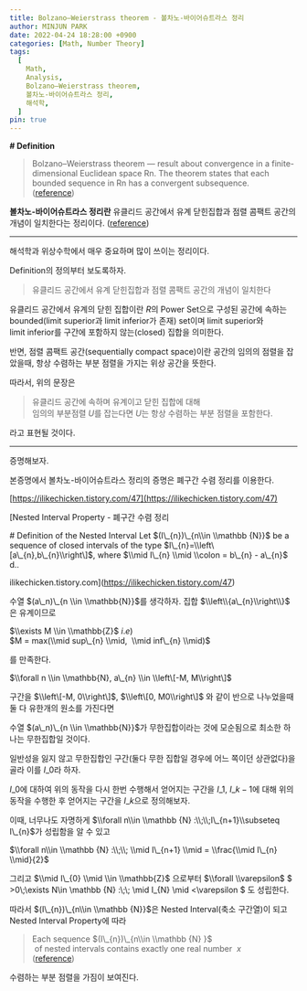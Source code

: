 ```yaml
---
title: Bolzano–Weierstrass theorem - 볼차노-바이어슈트라스 정리
author: MINJUN PARK
date: 2022-04-24 18:28:00 +0900
categories: [Math, Number Theory]
tags:
  [
    Math,
    Analysis,
    Bolzano–Weierstrass theorem,
    볼차노-바이어슈트라스 정리,
    해석학,
  ]
pin: true
---
```


**\# Definition**

> Bolzano–Weierstrass theorem — result about convergence in a finite-dimensional Euclidean space Rn. The theorem states that each bounded sequence in Rn has a convergent subsequence.  
> ([reference](https://en.wikipedia.org/wiki/Bolzano%E2%80%93Weierstrass_theorem))

**볼차노-바이어슈트라스 정리란** 유클리드 공간에서 유계 닫힌집합과 점렬 콤팩트 공간의 개념이 일치한다는 정리이다. ([reference](https://ko.wikipedia.org/wiki/%EB%B3%BC%EC%B0%A8%EB%85%B8-%EB%B0%94%EC%9D%B4%EC%96%B4%EC%8A%88%ED%8A%B8%EB%9D%BC%EC%8A%A4_%EC%A0%95%EB%A6%AC#:~:text=%ED%95%B4%EC%84%9D%ED%95%99%EA%B3%BC%20%EC%9D%BC%EB%B0%98%EC%9C%84%EC%83%81%EC%88%98%ED%95%99,%EC%9D%B4%20%EC%9D%BC%EC%B9%98%ED%95%9C%EB%8B%A4%EB%8A%94%20%EC%A0%95%EB%A6%AC%EC%9D%B4%EB%8B%A4.))

---

해석학과 위상수학에서 매우 중요하며 많이 쓰이는 정리이다.

Definition의 정의부터 보도록하자.

> 유클리드 공간에서 유계 닫힌집합과 점렬 콤팩트 공간의 개념이 일치한다

유클리드 공간에서 유계의 닫힌 집합이란 $R$의 Power Set으로 구성된 공간에 속하는 bounded(limit superior과 limit inferior가 존재) set이며 limit superior와 limit inferior를 구간에 포함하지 않는(closed) 집합을 의미한다.

반면, 점렬 콤팩트 공간(sequentially compact space)이란 공간의 임의의 점렬을 잡았을때, 항상 수렴하는 부분 점렬을 가지는 위상 공간을 뜻한다.

따라서, 위의 문장은

> 유클리드 공간에 속하며 유계이고 닫힌 집합에 대해  
> 임의의 부분점렬 $U$를 잡는다면 $U$는 항상 수렴하는 부분 점렬을 포함한다.

라고 표현될 것이다.

---

증명해보자.

본증명에서 볼차노-바이어슈트라스 정리의 증명은 폐구간 수렴 정리를 이용한다.

[https://ilikechicken.tistory.com/47](https://ilikechicken.tistory.com/47)

[Nested Interval Property - 폐구간 수렴 정리

\# Definition of the Nested Interval Let $(I\_{n})\_{n\\in \\mathbb {N}}$ be a sequence of closed intervals of the type $I\_{n}=\\left\[a\_{n},b\_{n}\\right\]$, where $\\mid I\_{n} \\mid \\colon = b\_{n} - a\_{n}$ d..

ilikechicken.tistory.com](https://ilikechicken.tistory.com/47)

수열 $(a\_n)\_{n \\in \\mathbb{N}}$를 생각하자. 집합 $\\left\\{a\_{n}\\right\\}$ 은 유계이므로

$\\exists M \\in \\mathbb{Z}$ $i.e)$ $M = max(\\mid sup\_{n} \\mid,  \\mid inf\_{n} \\mid)$

를 만족한다.

$\\forall n \\in \\mathbb{N}, a\_{n} \\in \\left\[-M, M\\right\]$

구간을 $\\left\[-M, 0\\right\]$, $\\left\[0, M0\\right\]$ 와 같이 반으로 나누었을때 둘 다 유한개의 원소를 가진다면

수열 $(a\_n)\_{n \\in \\mathbb{N}}$가 무한집합이라는 것에 모순됨으로 최소한 하나는 무한집합일 것이다.

일반성을 잃지 않고 무한집합인 구간(둘다 무한 집합일 경우에 어느 쪽이던 상관없다)을 골라 이를 $I\_{0}$라 하자.

$I\_{0}$에 대하여 위의 동작을 다시 한번 수행해서 얻어지는 구간을 $I\_{1}$, $I\_{k-1}$에 대해 위의 동작을 수행한 후 얻어지는 구간을 $I\_{k}$으로 정의해보자.

이때, 너무나도 자명하게 $\\forall n\\in \\mathbb {N} :\\;\\;I\_{n+1}\\subseteq I\_{n}$가 성립함을 알 수 있고

$\\forall n\\in \\mathbb {N} :\\;\\; \\mid I\_{n+1} \\mid = \\frac{\\mid I\_{n} \\mid}{2}$

그리고 $\\mid I\_{0} \\mid \\in \\mathbb{Z}$ 으로부터 $\\forall \\varepsilon$ $ >0\\;\\exists N\\in \\mathbb {N} :\\;\\; \\mid I\_{N} \\mid <\\varepsilon $ 도 성립한다.

따라서 $(I\_{n})\_{n\\in \\mathbb {N}}$은 Nested Interval(축소 구간열)이 되고 Nested Interval Property에 따라

> Each sequence $(I\_{n})\_{n\\in \\mathbb {N} }$  
>  of nested intervals contains exactly one real number  $x$  
> ([reference](https://en.wikipedia.org/wiki/Nested_intervals))

수렴하는 부분 점렬을 가짐이 보여진다.
